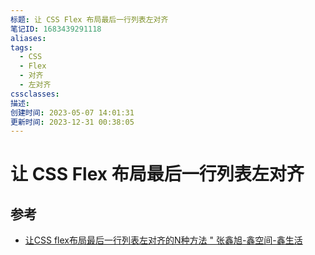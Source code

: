 ```yaml
---
标题: 让 CSS Flex 布局最后一行列表左对齐
笔记ID: 1683439291118
aliases: 
tags:
  - CSS
  - Flex
  - 对齐
  - 左对齐
cssclasses: 
描述: 
创建时间: 2023-05-07 14:01:31
更新时间: 2023-12-31 00:38:05
---
```


# 让 CSS Flex 布局最后一行列表左对齐

## 参考

- [让CSS flex布局最后一行列表左对齐的N种方法 " 张鑫旭-鑫空间-鑫生活](https://www.zhangxinxu.com/wordpress/2019/08/css-flex-last-align/)
